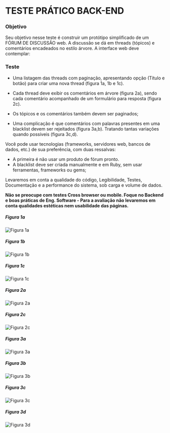 # TESTE PRÁTICO BACK-END

### Objetivo

Seu objetivo nesse teste é construir um protótipo simplificado de um FÓRUM DE DISCUSSÃO web.
A discussão se dá em threads (tópicos) e comentários encadeados no estilo árvore. A interface web deve contemplar:

### Teste 

* Uma listagem das threads com paginação, apresentando opção (Título e botão) para criar uma nova thread (figura 1a, 1b e 1c).

* Cada thread deve exibir os comentários em árvore (figura 2a), sendo cada  comentário acompanhado de um formulário para resposta (figura 2c).

* Os tópicos e os comentários também devem ser paginados;

* Uma complicação é que comentários com palavras presentes em uma blacklist devem ser rejeitados (figura 3a,b). Tratando tantas variações quando possíveis (figura 3c,d).

Você pode usar tecnologias (frameworks, servidores web, bancos de dados, etc.) de sua preferência, com duas ressalvas:

* A primeira é não usar um produto de fórum pronto.
* A blacklist deve ser criada manualmente e em Ruby, sem usar ferramentas, frameworks ou gems;

Levaremos em conta a qualidade do código, Legibilidade, Testes, Documentação e a performance do sistema, sob carga e volume de dados.

__Não se preocupe com testes Cross browser ou mobile. Foque no Backend e boas práticas de Eng. Software - Para a avaliação não levaremos em conta qualidades estéticas nem usabilidade das páginas.__
 
##### Figura 1a
![Figura 1a](images/figura1a.png)

##### Figura 1b
![Figura 1b](images/figura1b.png)

##### Figura 1c
![Figura 1c](images/figura1c.png)

##### Figura 2a
![Figura 2a](images/figura2a.png)

##### Figura 2c
![Figura 2c](images/figura2c.png)
 
##### Figura 3a
![Figura 3a](images/figura3a.png)

##### Figura 3b
![Figura 3b](images/figura3b.png)

##### Figura 3c
![Figura 3c](images/figura3c.png)

##### Figura 3d
![Figura 3d](images/figura3d.png)